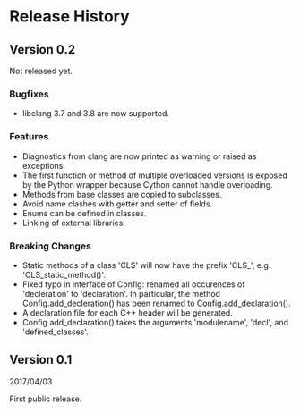 # Release History

## Version 0.2

Not released yet.

### Bugfixes

* libclang 3.7 and 3.8 are now supported.

### Features

* Diagnostics from clang are now printed as warning or raised as exceptions.
* The first function or method of multiple overloaded versions is exposed by
  the Python wrapper because Cython cannot handle overloading.
* Methods from base classes are copied to subclasses.
* Avoid name clashes with getter and setter of fields.
* Enums can be defined in classes.
* Linking of external libraries.

### Breaking Changes

* Static methods of a class 'CLS' will now have the prefix 'CLS_', e.g.
  'CLS_static_method()'.
* Fixed typo in interface of Config: renamed all occurences of 'decleration'
  to 'declaration'. In particular, the method Config.add_decleration()
  has been renamed to Config.add_declaration().
* A declaration file for each C++ header will be generated.
* Config.add_declaration() takes the arguments 'modulename', 'decl',
  and 'defined_classes'.

## Version 0.1

2017/04/03

First public release.
